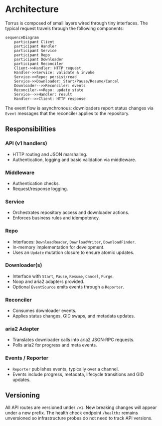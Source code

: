 # Architecture

Torrus is composed of small layers wired through tiny interfaces.
The typical request travels through the following components:

```mermaid
sequenceDiagram
    participant Client
    participant Handler
    participant Service
    participant Repo
    participant Downloader
    participant Reconciler
    Client->>Handler: HTTP request
    Handler->>Service: validate & invoke
    Service->>Repo: persist/read
    Service->>Downloader: Start/Pause/Resume/Cancel
    Downloader-->>Reconciler: events
    Reconciler->>Repo: update state
    Service-->>Handler: result
    Handler-->>Client: HTTP response
```

The event flow is asynchronous: downloaders report status changes via
`Event` messages that the reconciler applies to the repository.

## Responsibilities

### API (v1 handlers)
- HTTP routing and JSON marshaling.
- Authentication, logging and basic validation via middleware.

### Middleware
- Authentication checks.
- Request/response logging.

### Service
- Orchestrates repository access and downloader actions.
- Enforces business rules and idempotency.

### Repo
- Interfaces: `DownloadReader`, `DownloadWriter`, `DownloadFinder`.
- In-memory implementation for development.
- Uses an `Update` mutation closure to ensure atomic updates.

### Downloader(s)
- Interface with `Start`, `Pause`, `Resume`, `Cancel`, `Purge`.
- Noop and aria2 adapters provided.
- Optional `EventSource` emits events through a `Reporter`.

### Reconciler
- Consumes downloader events.
- Applies status changes, GID swaps, and metadata updates.

### aria2 Adapter
- Translates downloader calls into aria2 JSON‑RPC requests.
- Polls aria2 for progress and meta events.

### Events / Reporter
- `Reporter` publishes events, typically over a channel.
- Events include progress, metadata, lifecycle transitions and GID updates.

## Versioning

All API routes are versioned under `/v1`. New breaking changes will
appear under a new prefix. The health check endpoint `/healthz` remains
unversioned so infrastructure probes do not need to track API versions.
